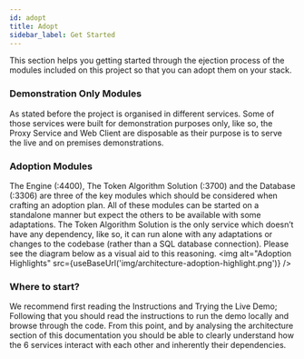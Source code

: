 ```yaml
---
id: adopt
title: Adopt
sidebar_label: Get Started
---
```


This section helps you getting started through the ejection process of the modules included on this project so that you can adopt them on your stack.

### Demonstration Only Modules
As stated before the project is organised in different services.
Some of those services were built for demonstration purposes only, like so, the Proxy Service and Web Client  are disposable as their purpose is to serve the live and on premises demonstrations.

### Adoption Modules
The Engine (:4400), The Token Algorithm Solution (:3700) and the Database (:3306) are three of the key modules which should be considered when crafting an adoption plan.
All of these modules can be started on a standalone manner but expect the others to be available with some adaptations.
The Token Algorithm Solution is the only service which doesn’t have any dependency, like so, it can run alone with any adaptations or changes to the codebase (rather than a SQL database connection).
Please see the diagram below as a visual aid to this reasoning.
<img alt="Adoption Highlights" src={useBaseUrl('img/architecture-adoption-highlight.png')} />

### Where to start?
We recommend first reading the Instructions and Trying the Live Demo; Following that you should read the instructions to run the demo locally and browse through the code.
From this point, and by analysing the architecture section of this documentation you should be able to clearly understand how the 6 services interact with each other and inherently their dependencies.